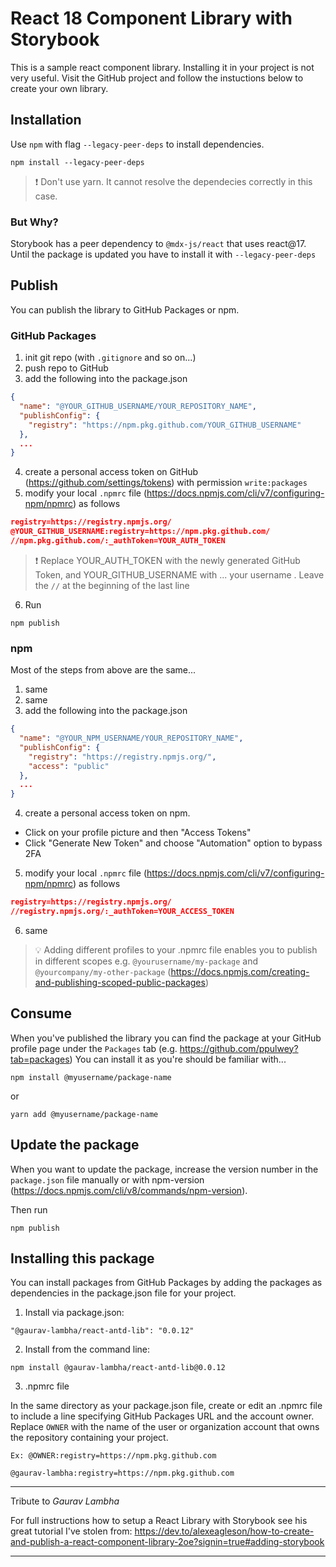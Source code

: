 # React 18 Component Library with Storybook

This is a sample react component library. Installing it in your project is not very useful.
Visit the GitHub project and follow the instuctions below to create your own library.

## Installation

Use `npm` with flag `--legacy-peer-deps` to install dependencies.

```
npm install --legacy-peer-deps
```

> ❗️ Don't use yarn. It cannot resolve the dependecies correctly in this case.

### But Why?

Storybook has a peer dependency to `@mdx-js/react` that uses react@17. Until the package is updated you have to install it with `--legacy-peer-deps`

## Publish

You can publish the library to GitHub Packages or npm.

### GitHub Packages

1. init git repo (with `.gitignore` and so on...)
2. push repo to GitHub
3. add the following into the package.json

```json
{
  "name": "@YOUR_GITHUB_USERNAME/YOUR_REPOSITORY_NAME",
  "publishConfig": {
    "registry": "https://npm.pkg.github.com/YOUR_GITHUB_USERNAME"
  },
  ...
}
```

4. create a personal access token on GitHub (https://github.com/settings/tokens) with permission `write:packages`
5. modify your local `.npmrc` file (https://docs.npmjs.com/cli/v7/configuring-npm/npmrc) as follows

```json
registry=https://registry.npmjs.org/
@YOUR_GITHUB_USERNAME:registry=https://npm.pkg.github.com/
//npm.pkg.github.com/:_authToken=YOUR_AUTH_TOKEN
```

> ❗️ Replace YOUR_AUTH_TOKEN with the newly generated GitHub Token, and YOUR_GITHUB_USERNAME with ... your username . Leave the `//` at the beginning of the last line 
6. Run

```
npm publish
```

### npm

Most of the steps from above are the same...

1. same
2. same
3. add the following into the package.json

```json
{
  "name": "@YOUR_NPM_USERNAME/YOUR_REPOSITORY_NAME",
  "publishConfig": {
    "registry": "https://registry.npmjs.org/",
    "access": "public"
  },
  ...
}
```

4. create a personal access token on npm.

- Click on your profile picture and then "Access Tokens"
- Click "Generate New Token" and choose "Automation" option to bypass 2FA

5. modify your local `.npmrc` file (https://docs.npmjs.com/cli/v7/configuring-npm/npmrc) as follows

```json
registry=https://registry.npmjs.org/
//registry.npmjs.org/:_authToken=YOUR_ACCESS_TOKEN
```

6. same

> 💡 Adding different profiles to your .npmrc file enables you to publish in different scopes e.g. `@yourusername/my-package` and `@yourcompany/my-other-package` (https://docs.npmjs.com/creating-and-publishing-scoped-public-packages)

## Consume

When you've published the library you can find the package at your GitHub profile page under the `Packages` tab (e.g. https://github.com/ppulwey?tab=packages)
You can install it as you're should be familiar with...

```
npm install @myusername/package-name
```

or

```
yarn add @myusername/package-name
```

## Update the package

When you want to update the package, increase the version number in the `package.json` file manually or with npm-version (https://docs.npmjs.com/cli/v8/commands/npm-version).

Then run

```
npm publish
```

## Installing this  package
You can install packages from GitHub Packages by adding the packages as dependencies in the package.json file for your project.

1. Install via package.json:

```
"@gaurav-lambha/react-antd-lib": "0.0.12"
```

2. Install from the command line:

```
npm install @gaurav-lambha/react-antd-lib@0.0.12
```

3. .npmrc file

In the same directory as your package.json file, create or edit an .npmrc file to include a line specifying GitHub Packages URL and the account owner. Replace ``OWNER`` with the name of the user or organization account that owns the repository containing your project.

```
Ex: @OWNER:registry=https://npm.pkg.github.com
```

```
@gaurav-lambha:registry=https://npm.pkg.github.com
```


---

Tribute to _Gaurav Lambha_

For full instructions how to setup a React Library with Storybook see his great tutorial I've stolen from: https://dev.to/alexeagleson/how-to-create-and-publish-a-react-component-library-2oe?signin=true#adding-storybook

---




